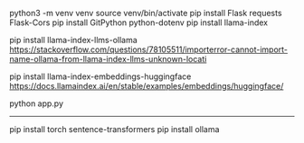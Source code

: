 python3 -m venv venv
source venv/bin/activate
pip install Flask requests Flask-Cors
pip install GitPython python-dotenv
pip install llama-index

pip install llama-index-llms-ollama
https://stackoverflow.com/questions/78105511/importerror-cannot-import-name-ollama-from-llama-index-llms-unknown-locati

pip install llama-index-embeddings-huggingface
https://docs.llamaindex.ai/en/stable/examples/embeddings/huggingface/

python app.py 


-----------------

pip install torch sentence-transformers
pip install ollama
